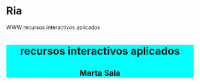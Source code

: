 # Ria
WWW recursos interactivos aplicados
<!-- versión 1-->
<!DOCTYPE html>
<html lang="en">
<head>
            <meta charset="UTF-8">
    <title>2GP 2020-2021</title>
</head>
<body>
   <header>
   <h1>recursos interactivos aplicados</h1> 
   <h2>Marta Sala</h2>
   <style type="text/css">
       header {
           background-color: aqua}
     
       </style>
   
  </header>
  <main>
  <section>
  </section>
   <h3>Recursos</h3>
   <ul>
       <li><a href="https://developer.mozilla.org/es/"> mdn-mozilla web docs></a></li>
   </ul>
   </main>
   <footer>
       <li>insta</li>
   </footer>
</body>
</html> 
